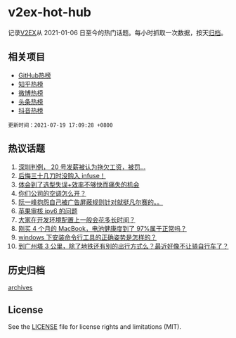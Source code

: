 # v2ex-hot-hub

 记录[V2EX](https://www.v2ex.com/)从 2021-01-06 日至今的热门话题。每小时抓取一次数据，按天[归档](archives)。
 
 ## 相关项目

- [GitHub热榜](https://github.com/lonnyzhang423/github-hot-hub)
- [知乎热榜](https://github.com/lonnyzhang423/zhihu-hot-hub)
- [微博热榜](https://github.com/lonnyzhang423/weibo-hot-hub)
- [头条热榜](https://github.com/lonnyzhang423/toutiao-hot-hub)
- [抖音热榜](https://github.com/lonnyzhang423/douyin-hot-hub)


 `更新时间：2021-07-19 17:09:28 +0800`

## 热议话题

1. [深圳判例， 20 号发薪被认为拖欠工资，被罚...](https://www.v2ex.com/t/790299)
1. [后悔三十几刀时没购入 infuse！](https://www.v2ex.com/t/790220)
1. [体会到了选型失误+效率不够快而痛失的机会](https://www.v2ex.com/t/790304)
1. [你们公司的空调怎么开？](https://www.v2ex.com/t/790284)
1. [阮一峰抱怨自己被广告屏蔽规则针对就挺凡尔赛的。。](https://www.v2ex.com/t/790313)
1. [苹果审核 ipv6 的问题](https://www.v2ex.com/t/790224)
1. [大家在开发环境配置上一般会花多长时间？](https://www.v2ex.com/t/790257)
1. [刚买 4 个月的 MacBook，电池健康度到了 97%属于正常吗？](https://www.v2ex.com/t/790264)
1. [windows 下安装命令行工具的正确姿势是怎样的？](https://www.v2ex.com/t/790320)
1. [到广州塔 3 公里，除了地铁还有别的出行方式么？最近好像不让骑自行车了？](https://www.v2ex.com/t/790295)

## 历史归档

[archives](archives)

## License

See the [LICENSE](LICENSE) file for license rights and limitations (MIT).
